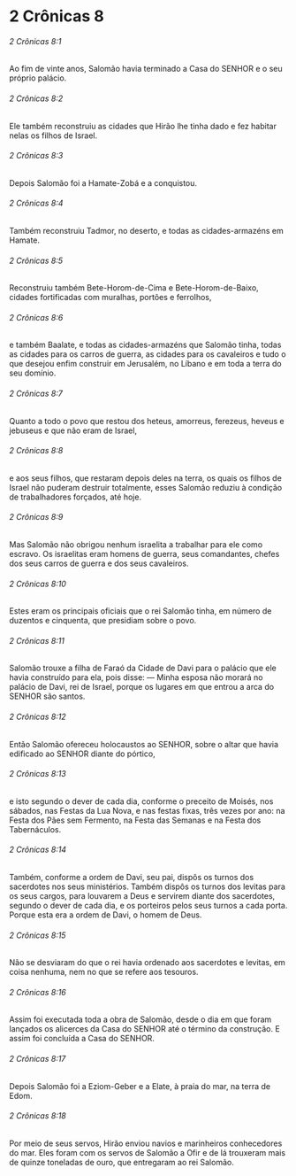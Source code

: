 # 2 Crônicas 8

###### 2 Crônicas 8:1

Ao fim de vinte anos, Salomão havia terminado a Casa do SENHOR e o seu próprio palácio.

###### 2 Crônicas 8:2

Ele também reconstruiu as cidades que Hirão lhe tinha dado e fez habitar nelas os filhos de Israel.

###### 2 Crônicas 8:3

Depois Salomão foi a Hamate-Zobá e a conquistou.

###### 2 Crônicas 8:4

Também reconstruiu Tadmor, no deserto, e todas as cidades-armazéns em Hamate.

###### 2 Crônicas 8:5

Reconstruiu também Bete-Horom-de-Cima e Bete-Horom-de-Baixo, cidades fortificadas com muralhas, portões e ferrolhos,

###### 2 Crônicas 8:6

e também Baalate, e todas as cidades-armazéns que Salomão tinha, todas as cidades para os carros de guerra, as cidades para os cavaleiros e tudo o que desejou enfim construir em Jerusalém, no Líbano e em toda a terra do seu domínio.

###### 2 Crônicas 8:7

Quanto a todo o povo que restou dos heteus, amorreus, ferezeus, heveus e jebuseus e que não eram de Israel,

###### 2 Crônicas 8:8

e aos seus filhos, que restaram depois deles na terra, os quais os filhos de Israel não puderam destruir totalmente, esses Salomão reduziu à condição de trabalhadores forçados, até hoje.

###### 2 Crônicas 8:9

Mas Salomão não obrigou nenhum israelita a trabalhar para ele como escravo. Os israelitas eram homens de guerra, seus comandantes, chefes dos seus carros de guerra e dos seus cavaleiros.

###### 2 Crônicas 8:10

Estes eram os principais oficiais que o rei Salomão tinha, em número de duzentos e cinquenta, que presidiam sobre o povo.

###### 2 Crônicas 8:11

Salomão trouxe a filha de Faraó da Cidade de Davi para o palácio que ele havia construído para ela, pois disse: — Minha esposa não morará no palácio de Davi, rei de Israel, porque os lugares em que entrou a arca do SENHOR são santos.

###### 2 Crônicas 8:12

Então Salomão ofereceu holocaustos ao SENHOR, sobre o altar que havia edificado ao SENHOR diante do pórtico,

###### 2 Crônicas 8:13

e isto segundo o dever de cada dia, conforme o preceito de Moisés, nos sábados, nas Festas da Lua Nova, e nas festas fixas, três vezes por ano: na Festa dos Pães sem Fermento, na Festa das Semanas e na Festa dos Tabernáculos.

###### 2 Crônicas 8:14

Também, conforme a ordem de Davi, seu pai, dispôs os turnos dos sacerdotes nos seus ministérios. Também dispôs os turnos dos levitas para os seus cargos, para louvarem a Deus e servirem diante dos sacerdotes, segundo o dever de cada dia, e os porteiros pelos seus turnos a cada porta. Porque esta era a ordem de Davi, o homem de Deus.

###### 2 Crônicas 8:15

Não se desviaram do que o rei havia ordenado aos sacerdotes e levitas, em coisa nenhuma, nem no que se refere aos tesouros.

###### 2 Crônicas 8:16

Assim foi executada toda a obra de Salomão, desde o dia em que foram lançados os alicerces da Casa do SENHOR até o término da construção. E assim foi concluída a Casa do SENHOR.

###### 2 Crônicas 8:17

Depois Salomão foi a Eziom-Geber e a Elate, à praia do mar, na terra de Edom.

###### 2 Crônicas 8:18

Por meio de seus servos, Hirão enviou navios e marinheiros conhecedores do mar. Eles foram com os servos de Salomão a Ofir e de lá trouxeram mais de quinze toneladas de ouro, que entregaram ao rei Salomão.

